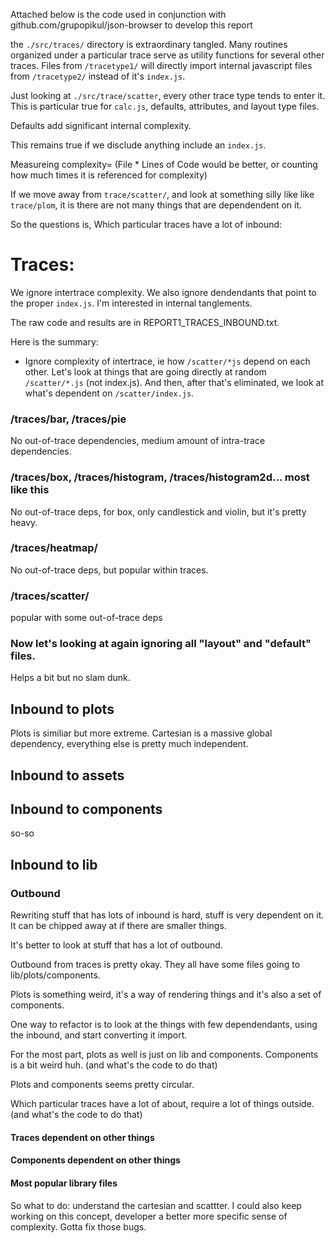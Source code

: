 Attached below is the code used in conjunction with github.com/grupopikul/json-browser to develop this report


the `./src/traces/` directory is extraordinary tangled. Many routines organized under a particular trace serve as utility functions for several other traces. Files from `/tracetype1/` will directly import internal javascript files from `/tracetype2/` instead of it's `index.js`.

Just looking at `./src/trace/scatter`, every other trace type tends to enter it.
This is particular true for `calc.js`, defaults, attributes, and layout type files.

Defaults add significant internal complexity.

This remains true if we disclude anything include an `index.js`.


Measureing complexity= (File * Lines of Code would be better, or counting how much times it is referenced for complexity)


If we move away from `trace/scatter/`, and look at something silly like like `trace/plom`, it is there are not many things that are dependendent on it.

So the questions is,
Which particular traces have a lot of inbound:

# Traces:

We ignore intertrace complexity. We also ignore dendendants that point to the proper `index.js`. I'm interested in internal tanglements.

The raw code and results are in REPORT1_TRACES_INBOUND.txt.

Here is the summary:

* Ignore complexity of intertrace, ie how `/scatter/*js` depend on each other. Let's look at things that are going directly at random `/scatter/*.js` (not index.js). And then, after that's eliminated, we look at what's dependent on `/scatter/index.js`.

### /traces/bar, /traces/pie

No out-of-trace dependencies, medium amount of intra-trace dependencies.

### /traces/box, /traces/histogram, /traces/histogram2d... most like this

No out-of-trace deps, for box, only candlestick and violin, but it's pretty heavy.

### /traces/heatmap/

No out-of-trace deps, but popular within traces.

### /traces/scatter/

popular with some out-of-trace deps

### Now let's looking at again ignoring all "layout" and "default" files.

Helps a bit but no slam dunk.

## Inbound to plots

Plots is similiar but more extreme. Cartesian is a massive global dependency, everything else is pretty much independent.

## Inbound to assets

## Inbound to components

so-so

## Inbound to lib

### Outbound

Rewriting stuff that has lots of inbound is hard, stuff is very dependent on it. It can be chipped away at if there are smaller things.

It's better to look at stuff that has a lot of outbound.

Outbound from traces is pretty okay. They all have some files going to lib/plots/components.

Plots is something weird, it's a way of rendering things and it's also a set of components.

One way to refactor is to look at the things with few dependendants, using the inbound, and start converting it import.

For the most part, plots as well is just on lib and components. Components is a bit weird huh.
(and what's the code to do that)

Plots and components seems pretty circular.

Which particular traces have a lot of about, require a lot of things outside.
(and what's the code to do that)


#### Traces dependent on other things

#### Components dependent on other things

#### Most popular library files




So what to do: understand the cartesian and scattter.
I could also keep working on this concept, developer a better more specific sense of complexity.
Gotta fix those bugs.
